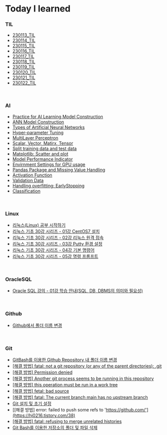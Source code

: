 # Today I learned

### TIL
- [230113_TIL](https://hj0216.tistory.com/2)  
- [230114_TIL](https://hj0216.tistory.com/4)
- [230115_TIL](https://hj0216.tistory.com/8)
- [230116_TIL](https://hj0216.tistory.com/14)
- [230117_TIL](https://hj0216.tistory.com/19)
- [230118_TIL](https://hj0216.tistory.com/22)
- [230119_TIL](https://hj0216.tistory.com/25)
- [230120_TIL](https://hj0216.tistory.com/27)
- [230121_TIL](https://hj0216.tistory.com/35)
- [230122_TIL](https://hj0216.tistory.com/37)



<br/>


### AI
- [Practice for AI Learning Model Construction](https://hj0216.tistory.com/3)
- [ANN Model Construction](https://hj0216.tistory.com/5)
- [Types of Artificial Neural Networks](https://hj0216.tistory.com/9)
- [Hyper-parameter Tuning](https://hj0216.tistory.com/28)
- [MultiLayer Perceptron](https://hj0216.tistory.com/29)
- [Scalar, Vector, Matirx, Tensor](https://hj0216.tistory.com/30)
- [Split training data and test data](https://hj0216.tistory.com/31)
- [Matplotlib: Scatter and plot](https://hj0216.tistory.com/32)
- [Model Performance Indicator](https://hj0216.tistory.com/33)
- [Envirnment Settings for GPU usage](https://hj0216.tistory.com/34)
- [Pandas Package and Missing Value Handling](https://hj0216.tistory.com/36)
- [Activation Function](https://hj0216.tistory.com/42)
- [Validation Data](https://hj0216.tistory.com/43)
- [Handling overfitting: EarlyStopping](https://hj0216.tistory.com/44)
- [Classification](https://hj0216.tistory.com/45)


<br/>

### Linux
- [리눅스(Linux) 공부 시작하기](https://hj0216.tistory.com/6)
- [리눅스 기초 30강 시리즈 - 01강 CentOS7 설치](https://hj0216.tistory.com/7)
- [리눅스 기초 30강 시리즈 - 02강 리눅스 원격 접속](https://hj0216.tistory.com/17)
- [리눅스 기초 30강 시리즈 - 03강 Putty 환경 설정](https://hj0216.tistory.com/20)
- [리눅스 기초 30강 시리즈 - 04강 기본 명령어](https://hj0216.tistory.com/21)
- [리눅스 기초 30강 시리즈 - 05강 명령 프롬프트](https://hj0216.tistory.com/26)


<br/>

### OracleSQL
- [Oracle SQL 강의 - 01강 학습 안내(SQL, DB, DBMS의 의미와 필요성)](https://hj0216.tistory.com/18)


<br/>

### Github
- [Github에서 폴더 이름 변경](https://hj0216.tistory.com/10)


<br/>

### Git
- [GitBash를 이용한 Github Repository 내 폴더 이름 변경](https://hj0216.tistory.com/11)
- [[해결 방법] fatal: not a git repository (or any of the parent directories): .git](https://hj0216.tistory.com/12)
- [[해결 방법] Permission denied](https://hj0216.tistory.com/13)
- [[해결 방법] Another git process seems to be running in this repository](https://hj0216.tistory.com/15)
- [[해결 방법] this operation must be run in a work tree](https://hj0216.tistory.com/16)
- [[해결 방법] fetal: bad source](https://hj0216.tistory.com/23)
- [[해결 방법] fatal: The current branch main has no upstream branch](https://hj0216.tistory.com/24)
- [Git 설치 및 초기 설정](https://hj0216.tistory.com/39)
- [[해결 방법] error: failed to push some refs to 'https://github.com/'](https://hj0216.tistory.com/38)
- [[해결 방법] fatal: refusing to merge unrelated histories](https://hj0216.tistory.com/40)
- [Git Bash를 이용한 저장소의 폴더 및 파일 삭제](https://hj0216.tistory.com/41)

